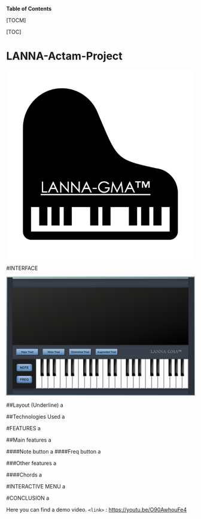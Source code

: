 **Table of Contents**

[TOCM]

[TOC]

# LANNA-Actam-Project

![](https://github.com/giuris/LANNA-Actam-Project/blob/main/screenshots/logo.png)


#INTERFACE

![](https://github.com/giuris/LANNA-Actam-Project/blob/main/screenshots/layout.png)

##Layout (Underline)
a

##Technologies Used
a


#FEATURES
a

##Main features
a

####Note button
a
####Freq button
a

###Other features
a

####Chords
a


#INTERACTIVE MENU
a


#CONCLUSION
a

Here you can find a demo video.
`<link>` : <https://youtu.be/O90AwhouFe4>
